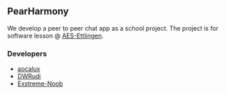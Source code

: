 ## PearHarmony
We develop a peer to peer chat app as a school project. The project is for software lesson @ [AES-Ettlingen](https://www.aesettlingen.de).  

### Developers
- [aocalux](https://github.com/aocalux)  
- [DWRudi](https://github.com/DWRudi)  
- [Exstreme-Noob](https://github.com/Exstreme-Noob)  

<!--

**Here are some ideas to get you started:**

🙋‍♀️ A short introduction - what is your organization all about?
🌈 Contribution guidelines - how can the community get involved?
👩‍💻 Useful resources - where can the community find your docs? Is there anything else the community should know?
🍿 Fun facts - what does your team eat for breakfast?
🧙 Remember, you can do mighty things with the power of [Markdown](https://docs.github.com/github/writing-on-github/getting-started-with-writing-and-formatting-on-github/basic-writing-and-formatting-syntax)
-->
